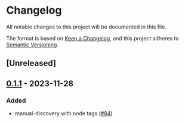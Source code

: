 # Changelog
All notable changes to this project will be documented in this file.

The format is based on [Keep a Changelog](https://keepachangelog.com/en/1.0.0/),
and this project adheres to [Semantic Versioning](https://semver.org/spec/v2.0.0.html).

## [Unreleased]

## [0.1.1](https://github.com/8xFF/atm0s-sdn/compare/atm0s-sdn-utils-v0.1.0...atm0s-sdn-utils-v0.1.1) - 2023-11-28

### Added
- manual-discovery with node tags ([#84](https://github.com/8xFF/atm0s-sdn/pull/84))
